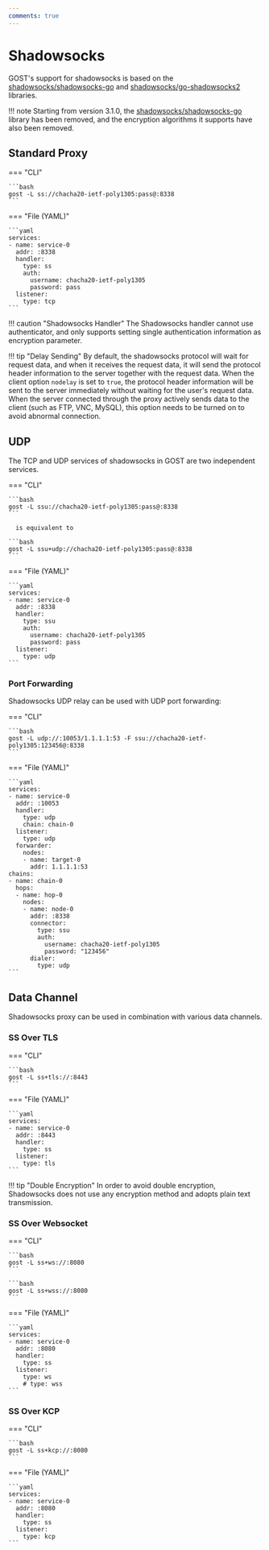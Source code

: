 ```yaml
---
comments: true
---
```


# Shadowsocks

GOST's support for shadowsocks is based on the [shadowsocks/shadowsocks-go](https://github.com/shadowsocks/shadowsocks-go) and [shadowsocks/go-shadowsocks2](https://github.com/shadowsocks/go-shadowsocks2) libraries.

!!! note
    Starting from version 3.1.0, the [shadowsocks/shadowsocks-go](https://github.com/shadowsocks/shadowsocks-go) library has been removed, and the encryption algorithms it supports have also been removed.

## Standard Proxy

=== "CLI"

    ```bash
    gost -L ss://chacha20-ietf-poly1305:pass@:8338
    ```

=== "File (YAML)"

    ```yaml
    services:
    - name: service-0
      addr: :8338
      handler:
        type: ss
        auth:
          username: chacha20-ietf-poly1305
          password: pass
      listener:
        type: tcp
    ```

!!! caution "Shadowsocks Handler" The Shadowsocks handler cannot use authenticator, and only supports setting single authentication information as encryption parameter.

!!! tip "Delay Sending"
    By default, the shadowsocks protocol will wait for request data, and when it receives the request data, it will send the protocol header information to the server together with the request data. When the client option `nodelay` is set to `true`, the protocol header information will be sent to the server immediately without waiting for the user's request data. When the server connected through the proxy actively sends data to the client (such as FTP, VNC, MySQL), this option needs to be turned on to avoid abnormal connection.

## UDP

The TCP and UDP services of shadowsocks in GOST are two independent services.

=== "CLI"

    ```bash
    gost -L ssu://chacha20-ietf-poly1305:pass@:8338
    ```

	  is equivalent to

    ```bash
    gost -L ssu+udp://chacha20-ietf-poly1305:pass@:8338
    ```

=== "File (YAML)"

    ```yaml
    services:
    - name: service-0
      addr: :8338
      handler:
        type: ssu
        auth:
          username: chacha20-ietf-poly1305
          password: pass
      listener:
        type: udp
    ```

### Port Forwarding

Shadowsocks UDP relay can be used with UDP port forwarding:

=== "CLI"

    ```bash
    gost -L udp://:10053/1.1.1.1:53 -F ssu://chacha20-ietf-poly1305:123456@:8338
    ```

=== "File (YAML)"

    ```yaml
    services:
    - name: service-0
      addr: :10053
      handler:
        type: udp
        chain: chain-0
      listener:
        type: udp
      forwarder:
        nodes:
        - name: target-0
          addr: 1.1.1.1:53
    chains:
    - name: chain-0
      hops:
      - name: hop-0
        nodes:
        - name: node-0
          addr: :8338
          connector:
            type: ssu
            auth:
              username: chacha20-ietf-poly1305
              password: "123456"
          dialer:
            type: udp
    ```

## Data Channel

Shadowsocks proxy can be used in combination with various data channels.

### SS Over TLS

=== "CLI"

    ```bash
    gost -L ss+tls://:8443
    ```

=== "File (YAML)"

    ```yaml
    services:
    - name: service-0
      addr: :8443
      handler:
        type: ss
      listener:
        type: tls
    ```

!!! tip "Double Encryption"
    In order to avoid double encryption, Shadowsocks does not use any encryption method and adopts plain text transmission.

### SS Over Websocket

=== "CLI"

    ```bash
    gost -L ss+ws://:8080
    ```

    ```bash
    gost -L ss+wss://:8080
    ```

=== "File (YAML)"

    ```yaml
    services:
    - name: service-0
      addr: :8080
      handler:
        type: ss
      listener:
        type: ws
        # type: wss
    ```

### SS Over KCP

=== "CLI"

    ```bash
    gost -L ss+kcp://:8080
    ```

=== "File (YAML)"

    ```yaml
    services:
    - name: service-0
      addr: :8080
      handler:
        type: ss
      listener:
        type: kcp
    ```
